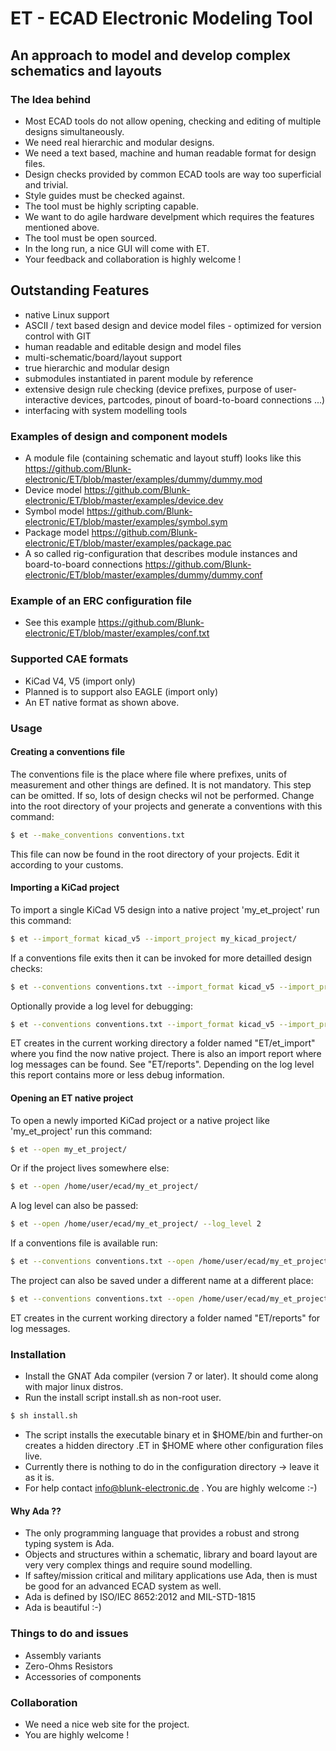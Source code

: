 # ET - ECAD Electronic Modeling Tool
## An approach to model and develop complex schematics and layouts

### The Idea behind
- Most ECAD tools do not allow opening, checking and editing of multiple designs simultaneously.
- We need real hierarchic and modular designs.
- We need a text based, machine and human readable format for design files.
- Design checks provided by common ECAD tools are way too superficial and trivial.
- Style guides must be checked against.
- The tool must be highly scripting capable.
- We want to do agile hardware develpment which requires the features mentioned above.
- The tool must be open sourced.
- In the long run, a nice GUI will come with ET.
- Your feedback and collaboration is highly welcome !

## Outstanding Features
- native Linux support
- ASCII / text based design and device model files - optimized for version control with GIT
- human readable and editable design and model files
- multi-schematic/board/layout support
- true hierarchic and modular design
- submodules instantiated in parent module by reference
- extensive design rule checking (device prefixes, purpose of user-interactive devices, partcodes, pinout of board-to-board connections ...)
- interfacing with system modelling tools

### Examples of design and component models
- A module file (containing schematic and layout stuff) looks like this <https://github.com/Blunk-electronic/ET/blob/master/examples/dummy/dummy.mod>
- Device model <https://github.com/Blunk-electronic/ET/blob/master/examples/device.dev>
- Symbol model <https://github.com/Blunk-electronic/ET/blob/master/examples/symbol.sym>
- Package model <https://github.com/Blunk-electronic/ET/blob/master/examples/package.pac>
- A so called rig-configuration that describes module instances and board-to-board connections <https://github.com/Blunk-electronic/ET/blob/master/examples/dummy/dummy.conf>

### Example of an ERC configuration file
- See this example <https://github.com/Blunk-electronic/ET/blob/master/examples/conf.txt>

### Supported CAE formats
- KiCad V4, V5 (import only)
- Planned is to support also EAGLE (import only)
- An ET native format as shown above.

### Usage

#### Creating a conventions file
The conventions file is the place where file where prefixes, units of measurement and other things are defined. It is
not mandatory. This step can be omitted. If so, lots of design checks wil not be performed.
Change into the root directory of your projects and generate a conventions with this command:

```sh
$ et --make_conventions conventions.txt
```

This file can now be found in the root directory of your projects. Edit it according to your customs.

#### Importing a KiCad project
To import a single KiCad V5 design into a native project 'my_et_project' run this command: 

```sh
$ et --import_format kicad_v5 --import_project my_kicad_project/
```

If a conventions file exits then it can be invoked for more detailled design checks:

```sh
$ et --conventions conventions.txt --import_format kicad_v5 --import_project my_kicad_project/
```

Optionally provide a log level for debugging:

```sh 
$ et --conventions conventions.txt --import_format kicad_v5 --import_project my_kicad_project/ --log_level 2
```

ET creates in the current working directory a folder named "ET/et_import" where you find the now native project.
There is also an import report where log messages can be found. See "ET/reports". Depending on the log level this report
contains more or less debug information.

#### Opening an ET native project
To open a newly imported KiCad project or a native project like 'my_et_project' run this command: 

```sh
$ et --open my_et_project/
```

Or if the project lives somewhere else:

```sh
$ et --open /home/user/ecad/my_et_project/
```

A log level can also be passed:

```sh
$ et --open /home/user/ecad/my_et_project/ --log_level 2
```

If a conventions file is available run:

```sh
$ et --conventions conventions.txt --open /home/user/ecad/my_et_project/ --log_level 2
```

The project can also be saved under a different name at a different place:

```sh
$ et --conventions conventions.txt --open /home/user/ecad/my_et_project/ --save_as /home/user/tmp/eval --log_level 2
```

ET creates in the current working directory a folder named "ET/reports" for log messages.


### Installation
- Install the GNAT Ada compiler (version 7 or later). It should come along with major linux distros.
- Run the install script install.sh as non-root user.

```sh
$ sh install.sh
```

- The script installs the executable binary et in $HOME/bin and further-on creates a hidden directory .ET in $HOME where other configuration files live.
- Currently there is nothing to do in the configuration directory -> leave it as it is.
- For help contact info@blunk-electronic.de . You are highly welcome :-)

#### Why Ada ??
- The only programming language that provides a robust and strong typing system is Ada.
- Objects and structures within a schematic, library and board layout are very very complex things and require sound modelling.
- If saftey/mission critical and military applications use Ada, then is must be good for an advanced ECAD system as well.
- Ada is defined by ISO/IEC 8652:2012 and MIL-STD-1815
- Ada is beautiful :-)

### Things to do and issues
- Assembly variants
- Zero-Ohms Resistors
- Accessories of components

### Collaboration
- We need a nice web site for the project.
- You are highly welcome !
